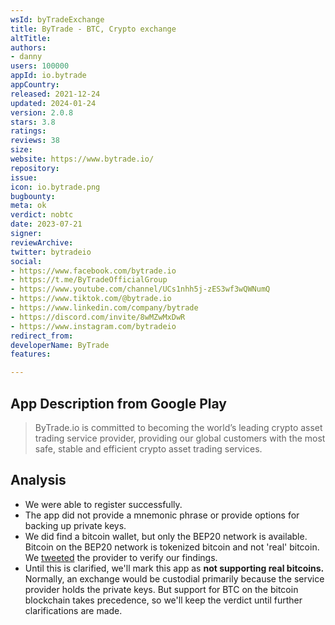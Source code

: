 ```yaml
---
wsId: byTradeExchange
title: ByTrade - BTC, Crypto exchange
altTitle: 
authors:
- danny
users: 100000
appId: io.bytrade
appCountry: 
released: 2021-12-24
updated: 2024-01-24
version: 2.0.8
stars: 3.8
ratings: 
reviews: 38
size: 
website: https://www.bytrade.io/
repository: 
issue: 
icon: io.bytrade.png
bugbounty: 
meta: ok
verdict: nobtc
date: 2023-07-21
signer: 
reviewArchive: 
twitter: bytradeio
social:
- https://www.facebook.com/bytrade.io
- https://t.me/ByTradeOfficialGroup
- https://www.youtube.com/channel/UCs1nhh5j-zES3wf3wQWNumQ
- https://www.tiktok.com/@bytrade.io
- https://www.linkedin.com/company/bytrade
- https://discord.com/invite/8wMZwMxDwR
- https://www.instagram.com/bytradeio
redirect_from: 
developerName: ByTrade
features: 

---
```


## App Description from Google Play

> ByTrade.io is committed to becoming the world’s leading crypto asset trading service provider, providing our global customers with the most safe, stable and efficient crypto asset trading services. 

## Analysis 

- We were able to register successfully. 
- The app did not provide a mnemonic phrase or provide options for backing up private keys. 
- We did find a bitcoin wallet, but only the BEP20 network is available. Bitcoin on the BEP20 network is tokenized bitcoin and not 'real' bitcoin. We [tweeted](https://twitter.com/BitcoinWalletz/status/1682361398855348224) the provider to verify our findings.
- Until this is clarified, we'll mark this app as **not supporting real bitcoins.** Normally, an exchange would be custodial primarily because the service provider holds the private keys. But support for BTC on the bitcoin blockchain takes precedence, so we'll keep the verdict until further clarifications are made.